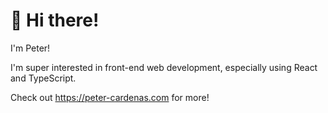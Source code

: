 # 👋 Hi there!
I'm Peter!

I'm super interested in front-end web development, especially using React and TypeScript.

Check out https://peter-cardenas.com for more!
